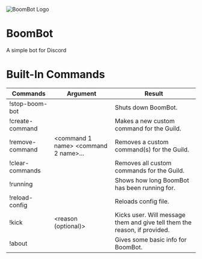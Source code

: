 ![BoomBot Logo](https://raw.githubusercontent.com/Lomeli12/BoomBot/master/src/main/resources/logo.png)
#  BoomBot
A simple bot for Discord

# Built-In Commands

| Commands         | Argument                             | Result                                   	                                  |
|----------------- |------------------------------------- |---------------------------------------------------------------------------- |
| !stop-boom-bot   |                                      | Shuts down BoomBot.                       	                                |
| !create-command  | <command name> <command content>	    | Makes a new custom command for the Guild. 	                                |
| !remove-command  | <command 1 name> <command 2 name>... | Removes a custom command(s) for the Guild.   	                              |
| !clear-commands  |	                                    | Removes all custom commands for the Guild.	                                |
| !running         |                                      | Shows how long BoomBot has been running for.                                |
| !reload-config   |	                                    | Reloads config file.                    	                                  |
| !kick            | <username> <reason (optional)>       | Kicks user. Will message them and give tell them the reason, if provided.   |
| !about           |                                      | Gives some basic info for BoomBot.                                          |
